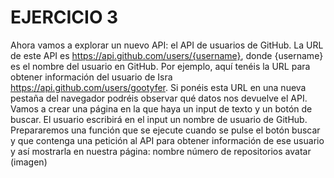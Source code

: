 # EJERCICIO 3
Ahora vamos a explorar un nuevo API: el API de usuarios de GitHub. La URL de este API es https://api.github.com/users/{username}, donde {username} es el nombre del usuario en GitHub. Por ejemplo, aquí tenéis la URL para obtener información del usuario de Isra https://api.github.com/users/gootyfer. Si ponéis esta URL en una nueva pestaña del navegador podréis observar qué datos nos devuelve el API.
Vamos a crear una página en la que haya un input de texto y un botón de buscar. El usuario escribirá en el input un nombre de usuario de GitHub. Prepararemos una función que se ejecute cuando se pulse el botón buscar y que contenga una petición al API para obtener información de ese usuario y así mostrarla en nuestra página:
nombre
número de repositorios
avatar (imagen)
